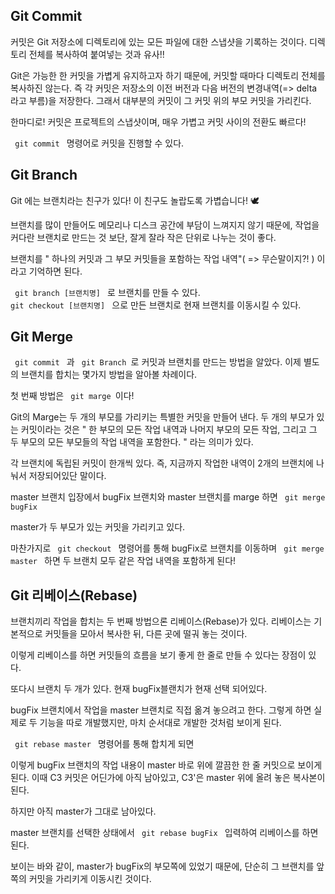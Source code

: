 ## Git Commit

커밋은 Git 저장소에 디렉토리에 있는 모든 파일에 대한 스냅샷을 기록하는 것이다.
디렉토리 전체를 복사하여 붙여넣는 것과 유사!!

Git은 가능한 한 커밋을 가볍게 유지하고자 하기 때문에, 커밋할 때마다 디렉토리 전체를 복사하진 않는다.
즉 각 커밋은 저장소의 이전 버전과 다음 버전의 변경내역(=> delta 라고 부름)을 저장한다. 그래서 대부분의 커밋이 그 커밋 위의 부모 커밋을 가리킨다.

한마디로! 커밋은 프로젝트의 스냅샷이며, 매우 가볍고 커밋 사이의 전환도 빠르다!

<code> git commit </code> 명령어로 커밋을 진행할 수 있다.

## Git Branch

Git 에는 브랜치라는 친구가 있다!
이 친구도 놀랍도록 가볍습니다! 🕊

브랜치를 많이 만들어도 메모리나 디스크 공간에 부담이 느껴지지 않기 때문에, 작업을 커다란 브랜치로 만드는 것 보단,
잘게 잘라 작은 단위로 나누는 것이 좋다.

브랜치를 " 하나의 커밋과 그 부모 커밋들을 포함하는 작업 내역"( => 무슨말이지?! ) 이라고 기억하면 된다.

<code> git branch [브랜치명] </code> 로 브랜치를 만들 수 있다.
<code> git checkout [브랜치명] </code> 으로 만든 브랜치로 현재 브랜치를 이동시킬 수 있다.

## Git Merge

<code> git commit </code> 과 <code> git Branch </code>로 커밋과 브랜치를 만드는 방법을 알았다.
이제 별도의 브랜치를 합치는 몇가지 방법을 알아볼 차례이다.

첫 번째 방법은 <code> git marge </code>이다!

Git의 Marge는 두 개의 부모를 가리키는 특별한 커밋을 만들어 낸다.
두 개의 부모가 있는 커밋이라는 것은 " 한 부모의 모든 작업 내역과 나머지 부모의 모든 작업, 그리고 그 두 부모의 모든 부모들의 작업 내역을 포함한다. " 라는
의미가 있다.

<!-- <img src ="https://github.com/SeoJaeWan/Study_Github"> -->

각 브랜치에 독립된 커밋이 한개씩 있다.
즉, 지금까지 작업한 내역이 2개의 브랜치에 나눠서 저장되어있단 말이다.

master 브랜치 입장에서 bugFix 브랜치와 master 브랜치를 marge 하면 <code> git merge bugFix </code>

<!-- <img src ="https://github.com/SeoJaeWan/Study_Github"> -->

master가 두 부모가 있는 커밋을 가리키고 있다.

마찬가지로 <code> git checkout </code> 명령어를 통해 bugFix로 브랜치를 이동하며 <code> git merge master </code> 하면
두 브랜치 모두 같은 작업 내역을 포함하게 된다!

<!-- <img src ="https://github.com/SeoJaeWan/Study_Github"> -->

## Git 리베이스(Rebase)

브랜치끼리 작업을 합치는 두 번째 방법으론 리베이스(Rebase)가 있다.
리베이스는 기본적으로 커밋들을 모아서 복사한 뒤, 다른 곳에 떨궈 놓는 것이다.

이렇게 리베이스를 하면 커밋들의 흐름을 보기 좋게 한 줄로 만들 수 있다는 장점이 있다.

<!-- <img src ="https://github.com/SeoJaeWan/Study_Github"> -->

또다시 브랜치 두 개가 있다.
현재 bugFix블랜치가 현재 선택 되어있다.

bugFix 브랜치에서 작업을 master 브랜치로 직접 옮겨 놓으려고 한다.
그렇게 하면 실제로 두 기능을 따로 개발했지만, 마치 순서대로 개발한 것처럼 보이게 된다.

<code> git rebase master </code> 명령어를 통해 합치게 되면

<!-- <img src ="https://github.com/SeoJaeWan/Study_Github"> -->

이렇게 bugFix 브랜치의 작업 내용이 master 바로 위에 깔끔한 한 줄 커밋으로 보이게 된다.
이때 C3 커밋은 어딘가에 아직 남아있고, C3'은 master 위에 올려 놓은 복사본이 된다.

하지만 아직 master가 그대로 남아있다.

master 브랜치를 선택한 상태에서 <code> git rebase bugFix </code> 입력하여 리베이스를 하면 된다.

<!-- <img src ="https://github.com/SeoJaeWan/Study_Github"> -->

보이는 바와 같이, master가 bugFix의 부모쪽에 있었기 때문에, 단순히 그 브랜치를 앞쪽의 커밋을 가리키게 이동시킨 것이다.
